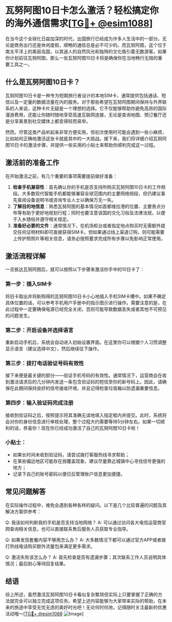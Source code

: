 # 瓦努阿图10日卡怎么激活？轻松搞定你的海外通信需求[[TG💪+ @esim1088](https://t.me/s/esim1088)]

在当今这个全球化日益加深的时代，出国旅行已经成为许多人生活中的一部分。无论是商务出行还是休闲度假，顺畅的通信总是必不可少的。而瓦努阿图，这个位于南太平洋上的美丽岛国，以其迷人的自然风光和独特的文化吸引着无数游客。如果你计划前往瓦努阿图，那么一张瓦努阿图10日卡将是确保你在当地畅行无阻的重要工具之一。

## 什么是瓦努阿图10日卡？

瓦努阿图10日卡是一种专为短期旅行者设计的本地SIM卡，通常提供包括通话、短信以及一定量的数据流量在内的服务。对于那些希望在瓦努阿图期间保持与外界联系的人来说，这种卡片无疑是一个理想的选择。它不仅能够帮助你避免高昂的国际漫游费用，还能让你随时随地享受高速互联网连接，无论是查询地图、预订餐厅还是分享美景到社交媒体上都变得轻而易举。

然而，尽管这类产品听起来非常方便实用，但初次使用时可能会遇到一些小麻烦，比如如何正确地激活这张卡就是其中的一大挑战。接下来，我们将详细介绍瓦努阿图10日卡的激活步骤，并提供一些实用的小贴士来帮助你顺利完成这一过程。

## 激活前的准备工作

在开始激活之前，有几个重要的事项需要提前做好准备：

1. **检查手机兼容性**：首先确认你的手机是否支持所购买瓦努阿图10日卡的工作频段。大多数现代智能手机都能够兼容全球范围内的主要网络频段，但仍建议事先查阅设备说明书或咨询专业人士以确保万无一失。
2. **了解目的地信息**：熟悉瓦努阿图的基本情况如首都维拉港的位置、主要景点分布等有助于更好地规划行程；同时也要注意该国的文化习俗及法律法规，以便于入乡随俗并遵守相关规定。
3. **准备好必要的文件**：通常情况下，在机场柜台或者指定地点购买时无需额外提交任何证明材料即可直接获得SIM卡。但如果通过线上渠道订购，则可能需要上传护照照片等相关信息，请务必按照要求完成所有步骤以免影响正常使用。

## 激活流程详解

一旦抵达瓦努阿图后，就可以按照以下步骤来激活你手中的10日卡了：

### 第一步：插入SIM卡
将旧卡取出并将新购得的瓦努阿图10日卡小心地插入手机SIM卡槽中。如果不确定具体位置的话，可以参考手机用户手册中的指示图示进行操作。需要注意的是，在此过程中一定要确保电源已经完全关闭，否则可能导致数据丢失或者其他不可预见的问题发生。

### 第二步：开启设备并选择语言
重新启动手机后，系统会自动进入初始设置界面。在这里你可以根据个人习惯调整显示语言（建议选择中文），然后继续往下操作。

### 第三步：拨打电话验证号码有效性
接下来便是最关键的部分——验证手机号码的有效性。通常情况下，运营商会在收到激活请求后的几分钟内发送一条包含验证码的短信至你的新号码上。因此，请确保在此期间保持良好的信号接收环境，并且记得检查垃圾箱以防遗漏重要信息。

### 第四步：输入验证码完成注册
接收到验证码之后，按照提示将其准确无误地填入指定框内并提交。此时，系统将会对你的身份信息进行审核处理，整个过程大约需要等待5分钟左右。如果一切顺利的话，恭喜你！现在你已经成功激活了自己的瓦努阿图10日卡啦！

### 小贴士：
- 如果长时间未收到验证码，请尝试拨打客服热线寻求帮助；
- 在某些偏远地区可能存在弱覆盖现象，建议尽量靠近城镇中心寻找信号更强的地方；
- 记录下自己的账号密码以便日后管理账户信息更加便捷。

## 常见问题解答

在实际操作过程中，难免会遇到各种各样的疑问。以下是几个比较普遍的问题及其解决方案供参考：

Q: 我该如何判断我的手机是否支持当地网络？
A: 可以通过访问各大电信运营商官网查询相关信息，也可以直接联系售后服务人员获取专业指导。

Q: 如果发现套餐内容不够用怎么办？
A: 大多数情况下都可以通过官方APP或者拨打热线电话购买额外流量包来满足更多需求。

Q: 激活失败该怎么办？
A: 首先检查是否有遗漏步骤；其次联系工作人员说明具体情况；最后耐心等待回复结果。

## 结语

综上所述，虽然激活瓦努阿图10日卡看似复杂繁琐但实际上只要掌握了正确的方法就完全可以独立完成这项任务。希望上述内容能够为大家带来实际的帮助，在未来的旅途中享受无忧无虑的美好时光吧！无论何时何地，记得随时关注最新的优惠活动哦～[[TG💪+ @esim1088](https://t.me/s/esim1088) ![Image](https://i.postimg.cc/4NQfJmqS/Snipaste-2025-05-13-00-14-12.png)]